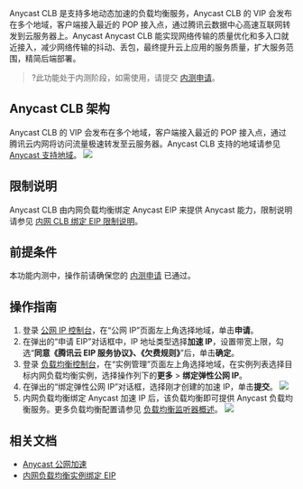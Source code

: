 Anycast CLB 是支持多地动态加速的负载均衡服务，Anycast CLB 的 VIP 会发布在多个地域，客户端接入最近的 POP 接入点，通过腾讯云数据中心高速互联网转发到云服务器上。Anycast
Anycast CLB 能实现网络传输的质量优化和多入口就近接入，减少网络传输的抖动、丢包，最终提升云上应用的服务质量，扩大服务范围，精简后端部署。
>?此功能处于内测阶段，如需使用，请提交 [内测申请](https://cloud.tencent.com/apply/p/47mdddtoc56)。


## Anycast CLB 架构
Anycast CLB 的 VIP 会发布在多个地域，客户端接入最近的 POP 接入点，通过腾讯云内网将访问流量极速转发至云服务器。Anycast CLB 支持的地域请参见[ Anycast 支持地域](https://cloud.tencent.com/document/product/644/12617#.3Ca-id.3D.22widthcost.22.3E.E5.85.AC.E7.BD.91.E7.BD.91.E7.BB.9C.E8.B4.B9.E7.94.A8.3C.2Fa.3E)。
![](https://qcloudimg.tencent-cloud.cn/raw/b8599852ac26f048208250cb12b3c216.svg)


## 限制说明
Anycast CLB 由内网负载均衡绑定 Anycast EIP 来提供 Anycast 能力，限制说明请参见 [内网 CLB 绑定 EIP 限制说明](https://cloud.tencent.com/document/product/214/65682#restriction)。

## 前提条件
本功能内测中，操作前请确保您的 [内测申请](https://cloud.tencent.com/apply/p/47mdddtoc56) 已通过。

## 操作指南
1. 登录 [公网 IP 控制台](https://console.cloud.tencent.com/cvm/eip?rid=1)，在“公网 IP”页面左上角选择地域，单击**申请**。
2. 在弹出的“申请 EIP”对话框中，IP 地址类型选择**加速 IP**，设置带宽上限，勾选“**同意《腾讯云 EIP 服务协议》、《欠费规则》**”后，单击**确定**。
3. 登录 [负载均衡控制台](https://console.cloud.tencent.com/clb)，在“实例管理”页面左上角选择地域，在实例列表选择目标内网负载均衡实例，选择操作列下的**更多** > **绑定弹性公网 IP**。
4. 在弹出的“绑定弹性公网 IP”对话框，选择刚才创建的加速 IP，单击**提交**。
![](https://qcloudimg.tencent-cloud.cn/raw/6be2e9622594a9cd93939f27fdfaeba1.png)
5. 内网负载均衡绑定 Anycast 加速 IP 后，该负载均衡即可提供 Anycast 负载均衡服务。更多负载均衡配置请参见 [负载均衡监听器概述](https://cloud.tencent.com/document/product/214/6151)。
![](https://main.qcloudimg.com/raw/dae5e2248aede6d523e7de28afbed0d5.png)


## 相关文档
- [Anycast 公网加速](https://cloud.tencent.com/document/product/644)
- [内网负载均衡实例绑定 EIP](https://cloud.tencent.com/document/product/214/65682)

